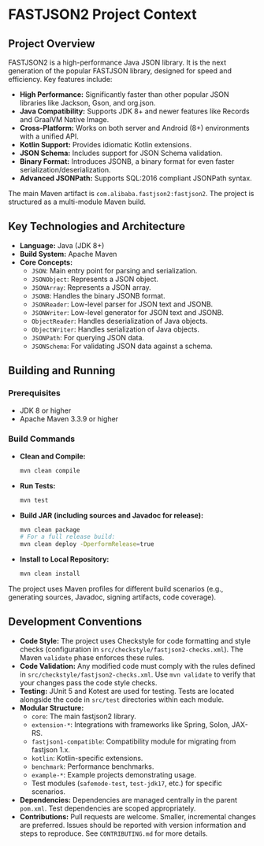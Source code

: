 # FASTJSON2 Project Context

## Project Overview

FASTJSON2 is a high-performance Java JSON library. It is the next generation of the popular FASTJSON library, designed for speed and efficiency. Key features include:

- **High Performance:** Significantly faster than other popular JSON libraries like Jackson, Gson, and org.json.
- **Java Compatibility:** Supports JDK 8+ and newer features like Records and GraalVM Native Image.
- **Cross-Platform:** Works on both server and Android (8+) environments with a unified API.
- **Kotlin Support:** Provides idiomatic Kotlin extensions.
- **JSON Schema:** Includes support for JSON Schema validation.
- **Binary Format:** Introduces JSONB, a binary format for even faster serialization/deserialization.
- **Advanced JSONPath:** Supports SQL:2016 compliant JSONPath syntax.

The main Maven artifact is `com.alibaba.fastjson2:fastjson2`. The project is structured as a multi-module Maven build.

## Key Technologies and Architecture

- **Language:** Java (JDK 8+)
- **Build System:** Apache Maven
- **Core Concepts:**
  - `JSON`: Main entry point for parsing and serialization.
  - `JSONObject`: Represents a JSON object.
  - `JSONArray`: Represents a JSON array.
  - `JSONB`: Handles the binary JSONB format.
  - `JSONReader`: Low-level parser for JSON text and JSONB.
  - `JSONWriter`: Low-level generator for JSON text and JSONB.
  - `ObjectReader`: Handles deserialization of Java objects.
  - `ObjectWriter`: Handles serialization of Java objects.
  - `JSONPath`: For querying JSON data.
  - `JSONSchema`: For validating JSON data against a schema.

## Building and Running

### Prerequisites

- JDK 8 or higher
- Apache Maven 3.3.9 or higher

### Build Commands

- **Clean and Compile:**
  ```bash
  mvn clean compile
  ```
- **Run Tests:**
  ```bash
  mvn test
  ```
- **Build JAR (including sources and Javadoc for release):**
  ```bash
  mvn clean package
  # For a full release build:
  mvn clean deploy -DperformRelease=true
  ```
- **Install to Local Repository:**
  ```bash
  mvn clean install
  ```

The project uses Maven profiles for different build scenarios (e.g., generating sources, Javadoc, signing artifacts, code coverage).

## Development Conventions

- **Code Style:** The project uses Checkstyle for code formatting and style checks (configuration in `src/checkstyle/fastjson2-checks.xml`). The Maven `validate` phase enforces these rules.
- **Code Validation:** Any modified code must comply with the rules defined in `src/checkstyle/fastjson2-checks.xml`. Use `mvn validate` to verify that your changes pass the code style checks.
- **Testing:** JUnit 5 and Kotest are used for testing. Tests are located alongside the code in `src/test` directories within each module.
- **Modular Structure:**
  - `core`: The main fastjson2 library.
  - `extension-*`: Integrations with frameworks like Spring, Solon, JAX-RS.
  - `fastjson1-compatible`: Compatibility module for migrating from fastjson 1.x.
  - `kotlin`: Kotlin-specific extensions.
  - `benchmark`: Performance benchmarks.
  - `example-*`: Example projects demonstrating usage.
  - Test modules (`safemode-test`, `test-jdk17`, etc.) for specific scenarios.
- **Dependencies:** Dependencies are managed centrally in the parent `pom.xml`. Test dependencies are scoped appropriately.
- **Contributions:** Pull requests are welcome. Smaller, incremental changes are preferred. Issues should be reported with version information and steps to reproduce. See `CONTRIBUTING.md` for more details.